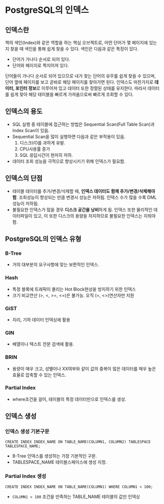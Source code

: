 # PostgreSQL의 인덱스

## 인덱스란
책의 색인(Index)와 같은 역할을 하는 핵심 오브젝트로, 어떤 단어가 몇 페이지에 있는지 찾을 때 색인을 통해 쉽게 찾을 수 있다. 색인은 다음과 같은 특징이 있다.
- 단어가 가나다 순서로 되어 있다.
- 단어와 페이지로 짝지어져 있다.

단어들이 가나다 순서로 되어 있으므로 내가 찾는 단어의 유무를 쉽게 찾을 수 있으며, 단어 옆에 페이지를 보고 곧바로 해당 페이지를 찾아가면 된다. 인덱스도 마찬가지로 **데이터, 포인터 정보**로 이루어져 있고 데이터 또한 정렬된 상태를 유지한다. 따라서 데이터를 쉽게 찾아 해당 테이블을 빠르게 가져옴으로써 빠르게 조회할 수 있다.

## 인덱스의 용도
- SQL 실행 중 테이블에 접근하는 방법은 Sequential Scan(Full Table Scan)과 Index Scan이 있음.
- Sequential Scan을 많이 실행하면 다음과 같은 부작용이 있음.
  1. 디스크I/O를 과하게 유발.
  2. CPU사용률 증가
  3. SQL 응답시간이 현저히 저하.
- 데이터 조회 성능을 극적으로 향상시키기 위해 인덱스가 필요함.
## 인덱스의 단점
- 테이블 데이터를 추가/변경/삭제할 때, **인덱스 데이터도 함께 추가/변경/삭제해야 함**. 조회성능이 향상되는 만큼 변경시 성능은 저하됨. 인덱스 수가 많을 수록 DML성능이 저하됨.
- 불필요한 인덱스가 많을 경우 **디스크 공간을 낭비**하게 됨. 인덱스 또한 물리적인 데이터파일이 있고, 이 또한 디스크의 용량을 차지하므로 불필요한 인덱스는 지워야 함.

## PostgreSQL의 인덱스 유형
### B-Tree
- 거의 대부분의 요구사항에 맞는 보편적인 인덱스.
### Hash
- 특정 블록에 트래픽이 몰리는 Hot Block현상을 방지하기 위한 인덱스
- 크기 비교연산 (>, <, >=, <=)은 불가능. 오직 (=, <>)연산자만 지원
### GiST
- 지리, 기하 데이터 인덱싱에 활용
### GIN
- 배열이나 텍스트 전문 검색에 활용.
### BRIN
- 용량이 매우 크고, 성별이나 XX여부와 같이 값의 중복이 많은 데이터를 매우 높은 효율로 압축할 수 있는 인덱스.
### Partial Index
- where조건을 걸어, 테이블의 특정 데이터만으로 인덱스를 생성.

## 인덱스 생성
### 인덱스 생성 기본구문
```
CREATE INDEX INDEX_NAME ON TABLE_NAME(COLUMN1, COLUMN2) TABLESPACE TABLESPACE_NAME;
```
- B-Tree 인덱스를 생성하는 가장 기본적인 구문.
- TABLESPACE_NAME 테이블스페이스에 생성 지정.

### Partial Index 생성
```
CREATE INDEX INDEX_NAME ON TABLE_NAME(COLUMN1) WHERE COLUMN1 < 100;
```
- `COLUMN1 < 100` 조건을 만족하는 TABLE_NAME 테이블의 값만 인덱싱


